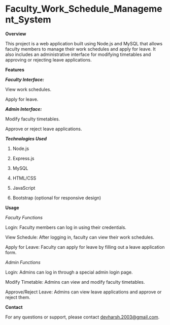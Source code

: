 # Faculty_Work_Schedule_Management_System

**Overview**

This project is a web application built using Node.js and MySQL that allows faculty members to manage their work schedules and apply for leave. It also includes an administrative interface for modifying timetables and approving or rejecting leave applications.

**Features**

_**Faculty Interface:**_

View work schedules.

Apply for leave.

_**Admin Interface:**_

Modify faculty timetables.

Approve or reject leave applications.


_**Technologies Used**_

1. Node.js

2. Express.js

3. MySQL

4. HTML/CSS

5. JavaScript

6. Bootstrap (optional for responsive design)

**Usage**

_Faculty Functions_

Login: Faculty members can log in using their credentials.

View Schedule: After logging in, faculty can view their work schedules.

Apply for Leave: Faculty can apply for leave by filling out a leave application form.

_Admin Functions_

Login: Admins can log in through a special admin login page.

Modify Timetable: Admins can view and modify faculty timetables.

Approve/Reject Leave: Admins can view leave applications and approve or reject them.

**Contact**

For any questions or support, please contact devharsh.2003@gmail.com.

